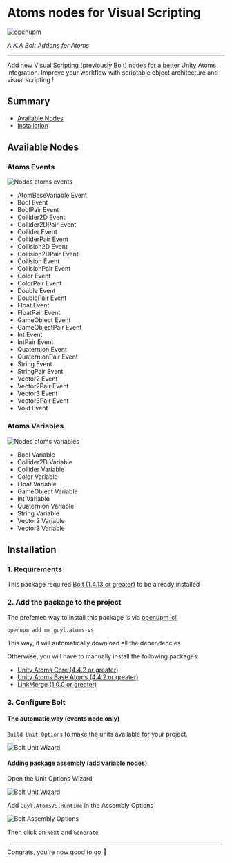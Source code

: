 Atoms nodes for Visual Scripting 
================================

[![openupm](https://img.shields.io/npm/v/me.guyl.atoms-vs?label=openupm&registry_uri=https://package.openupm.com)](https://openupm.com/packages/me.guyl.atoms-vs/)

*A.K.A Bolt Addons for Atoms*

----------------------------------------------------------------------------------------

Add new Visual Scripting (previously [Bolt](https://assetstore.unity.com/packages/tools/visual-scripting/bolt-163802))
nodes for a better [Unity Atoms](https://github.com/AdamRamberg/unity-atoms) integration.
Improve your workflow with scriptable object architecture and visual scripting !

## Summary

* [Available Nodes](https://github.com/bguyl/unity-atoms-vs#available-nodes)
* [Installation](https://github.com/bguyl/unity-atoms-vs#available-nodes)
    

## Available Nodes

### Atoms Events

![Nodes atoms events](Documentation~/nodes-atoms-events.jpg)

- AtomBaseVariable Event
- Bool Event
- BoolPair Event 
- Collider2D Event
- Collider2DPair Event
- Collider Event 
- ColliderPair Event
- Collision2D Event
- Collision2DPair Event
- Collision Event
- CollisionPair Event
- Color Event
- ColorPair Event
- Double Event
- DoublePair Event
- Float Event
- FloatPair Event
- GameObject Event
- GameObjectPair Event
- Int Event
- IntPair Event
- Quaternion Event
- QuaternionPair Event
- String Event
- StringPair Event
- Vector2 Event
- Vector2Pair Event
- Vector3 Event
- Vector3Pair Event
- Void Event

### Atoms Variables

![Nodes atoms variables](Documentation~/nodes-atoms-variables.jpg)

- Bool Variable
- Collider2D Variable
- Collider Variable
- Color Variable
- Float Variable
- GameObject Variable
- Int Variable
- Quaternion Variable
- String Variable
- Vector2 Variable
- Vector3 Variable

## Installation

### 1. Requirements

This package required [Bolt (1.4.13 or greater)](https://assetstore.unity.com/packages/tools/visual-scripting/bolt-163802) to be already installed

### 2. Add the package to the project 

The preferred way to install this package is via [openupm-cli](https://github.com/openupm/openupm-cli)

````
openupm add me.guyl.atoms-vs
````

This way, it will automatically download all the dependencies.

Otherwise, you will have to manually install the following packages:

- [Unity Atoms Core (4.4.2 or greater)](https://github.com/unity-atoms/unity-atoms)
- [Unity Atoms Base Atoms (4.4.2 or greater)](https://github.com/unity-atoms/unity-atoms)
- [LinkMerge (1.0.0 or greater)](https://github.com/RealityStop/Unity.CustomPackage.LinkMerge)

### 3. Configure Bolt

#### The automatic way (events node only)

`Build Unit Options` to make the units available for your project.

![Bolt Unit Wizard](Documentation~/bolt-build-units.jpg)

#### Adding package assembly (add variable nodes)

Open the Unit Options Wizard

![Bolt Unit Wizard](Documentation~/bolt-unit-wizard.jpg)

Add `Guyl.AtomsVS.Runtime` in the Assembly Options

![Bolt Assembly  Options](Documentation~/bolt-assembly-options.jpg)

Then click on `Next` and `Generate`

----------------------------------------------------------------------------------------

Congrats, you're now good to go 🎉
